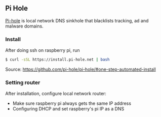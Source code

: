 ## Pi Hole
[Pi-hole](https://pi-hole.net/) is local network DNS sinkhole that blacklists tracking, ad and malware domains.

### Install
After doing ssh on raspberry pi, run

``` bash
$ curl -sSL https://install.pi-hole.net | bash
```

Source: https://github.com/pi-hole/pi-hole/#one-step-automated-install

### Setting router
After installation, configure local network router:

 * Make sure raspberry pi always gets the same IP address
 * Configuring DHCP and set raspberry's pi IP as a DNS
